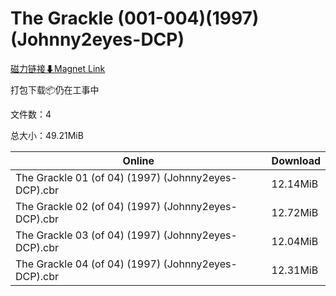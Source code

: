 # The Grackle (001-004)(1997)(Johnny2eyes-DCP)

[磁力链接⬇Magnet Link](magnet:?xt=urn:btih:6fc7052440d93223a7c7561d9fbc88f884f8231c&dn=The%20Grackle%20%28001-004%29%281997%29%28Johnny2eyes-DCP%29)

打包下载📦仍在工事中

文件数：4

总大小：49.21MiB

Online | Download
--- | ---
The Grackle 01 (of 04) (1997) (Johnny2eyes-DCP).cbr | 12.14MiB
The Grackle 02 (of 04) (1997) (Johnny2eyes-DCP).cbr | 12.72MiB
The Grackle 03 (of 04) (1997) (Johnny2eyes-DCP).cbr | 12.04MiB
The Grackle 04 (of 04) (1997) (Johnny2eyes-DCP).cbr | 12.31MiB